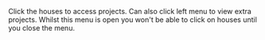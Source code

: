 Click the houses to access projects. Can also click left menu to view extra projects. Whilst this menu is open you won't be able to click on houses until you close the menu. 
